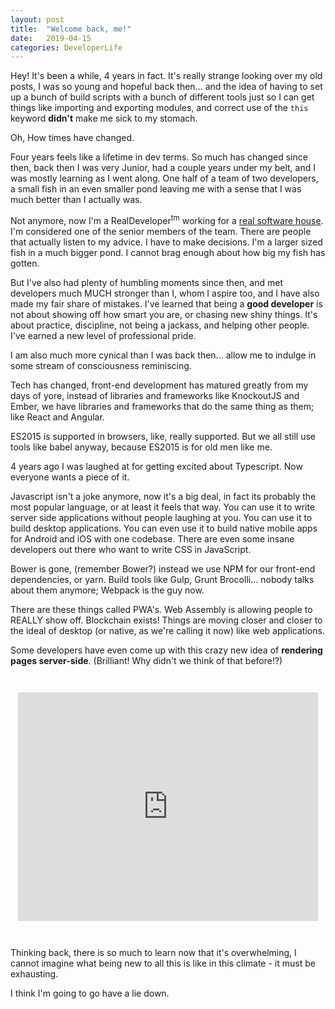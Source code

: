 ```yaml
---
layout: post
title:  "Welcome back, me!"
date:   2019-04-15
categories: DeveloperLife
---
```


Hey! It's been a while, 4 years in fact. It's really strange looking over my old posts, I was so young and hopeful back then... and the idea of having to set up a bunch of build scripts with a bunch of different tools just so I can get things like importing and exporting modules, and correct use of the ```this``` keyword **didn't** make me sick to my stomach.

Oh, How times have changed.

Four years feels like a lifetime in dev terms. So much has changed since then, back then I was very Junior, had a couple years under my belt, and I was mostly learning as I went along. One half of a team of two developers, a small fish in an even smaller pond leaving me with a sense that I was much better than I actually was.

Not anymore, now I'm a RealDeveloper<sup>tm</sup> working for a [real software house](https://codeweavers.net). I'm considered one of the senior members of the team. There are people that actually listen to my advice. I have to make decisions. I'm a larger sized fish in a much bigger pond. I cannot brag enough about how big my fish has gotten.

But I've also had plenty of humbling moments since then, and met developers much MUCH stronger than I, whom I aspire too, and I have also made my fair share of mistakes. I've learned that being a **good developer** is not about showing off how smart you are, or chasing new shiny things. It's about practice, discipline, not being a jackass, and helping other people. I've earned a new level of professional pride.

I am also much more cynical than I was back then... allow me to indulge in some stream of consciousness reminiscing.

Tech has changed, front-end development has matured greatly from my days of yore, instead of libraries and frameworks like KnockoutJS and Ember, we have libraries and frameworks that do the same thing as them; like React and Angular.

ES2015 is supported in browsers, like, really supported. But we all still use tools like babel anyway, because ES2015 is for old men like me.

4 years ago I was laughed at for getting excited about Typescript. Now everyone wants a piece of it.

Javascript isn't a joke anymore, now it's a big deal, in fact its probably the most popular language, or at least it feels that way. You can use it to write server side applications without people laughing at you. You can use it to build desktop applications. You can even use it to build native mobile apps for Android and iOS with one codebase. There are even some insane developers out there who want to write CSS in JavaScript.

Bower is gone, (remember Bower?) instead we use NPM for our front-end dependencies, or yarn. Build tools like Gulp, Grunt Brocolli... nobody talks about them anymore; Webpack is the guy now.

There are these things called PWA's. Web Assembly is allowing people to REALLY show off. Blockchain exists! Things are moving closer and closer to the ideal of desktop (or native, as we're calling it now) like web applications.

Some developers have even come up with this crazy new idea of **rendering pages server-side**. (Brilliant! Why didn't we think of that before!?)

<div style="display: flex; justify-content: center; margin: 3em 0">
<iframe src="https://giphy.com/embed/3o6MbqHiE376ktPX9K" width="480" height="366" frameBorder="0" class="giphy-embed" allowFullScreen></iframe>
</div>

Thinking back, there is so much to learn now that it's overwhelming, I cannot imagine what being new to all this is like in this climate - it must be exhausting.

I think I'm going to go have a lie down.
